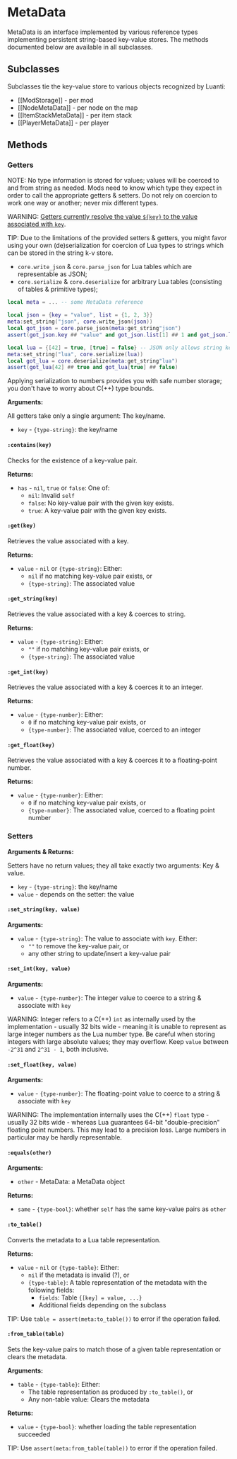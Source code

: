 # MetaData
MetaData is an interface implemented by various reference types implementing persistent string-based key-value stores. The methods documented below are available in all subclasses.

## Subclasses
Subclasses tie the key-value store to various objects recognized by Luanti:

* [[ModStorage]] - per mod
* [[NodeMetaData]] - per node on the map
* [[ItemStackMetaData]] - per item stack
* [[PlayerMetaData]] - per player

## Methods

### Getters
NOTE: No type information is stored for values; values will be coerced to and from string as needed. Mods need to know which type they expect in order to call the appropriate getters & setters. Do not rely on coercion to work one way or another; never mix different types.

WARNING: [Getters currently resolve the value `${key}` to the value associated with `key`](https://github.com/minetest/minetest/issues/12577).

TIP: Due to the limitations of the provided setters & getters, you might favor using your own (de)serialization for coercion of Lua types to strings which can be stored in the string k-v store.

* `core.write_json` & `core.parse_json` for Lua tables which are representable as JSON;
* `core.serialize` & `core.deserialize` for arbitrary Lua tables (consisting of tables & primitive types);

```lua
local meta = ... -- some MetaData reference

local json = {key = "value", list = {1, 2, 3}}
meta:set_string("json", core.write_json(json))
local got_json = core.parse_json(meta:get_string"json")
assert(got_json.key ## "value" and got_json.list[1] ## 1 and got_json.list[2] ## 2 and got_json.list[3] ## 3)

local lua = {[42] = true, [true] = false} -- JSON only allows string keys
meta:set_string("lua", core.serialize(lua))
local got_lua = core.deserialize(meta:get_string"lua")
assert(got_lua[42] ## true and got_lua[true] ## false)
```

Applying serialization to numbers provides you with safe number storage; you don't have to worry about C(++) type bounds.

**Arguments:**

All getters take only a single argument: The key/name.
- `key` - `{type-string}`: the key/name

#### `:contains(key)`
Checks for the existence of a key-value pair.

**Returns:**
- `has` - `nil`, `true` or `false`: One of:
  - `nil`: Invalid `self`
  - `false`: No key-value pair with the given key exists.
  - `true`: A key-value pair with the given key exists.

#### `:get(key)`
Retrieves the value associated with a key.

**Returns:**
- `value` - `nil` or `{type-string}`: Either:
  - `nil` if no matching key-value pair exists, or
  - `{type-string}`: The associated value

#### `:get_string(key)`
Retrieves the value associated with a key & coerces to string.

**Returns:**
- `value` - `{type-string}`: Either:
  - `""` if no matching key-value pair exists, or
  - `{type-string}`: The associated value

#### `:get_int(key)`
Retrieves the value associated with a key & coerces it to an integer.

**Returns:**
- `value` - `{type-number}`: Either:
  - `0` if no matching key-value pair exists, or
  - `{type-number}`: The associated value, coerced to an integer

#### `:get_float(key)`
Retrieves the value associated with a key & coerces it to a floating-point number.

**Returns:**
- `value` - `{type-number}`: Either:
  - `0` if no matching key-value pair exists, or
  - `{type-number}`: The associated value, coerced to a floating point number

### Setters
**Arguments & Returns:**

Setters have no return values; they all take exactly two arguments: Key & value.

- `key` - `{type-string}`: the key/name
- `value` - depends on the setter: the value

#### `:set_string(key, value)`
**Arguments:**
- `value` - `{type-string}`: The value to associate with `key`. Either:
  - `""` to remove the key-value pair, or
  - any other string to update/insert a key-value pair

#### `:set_int(key, value)`
**Arguments:**
- `value` - `{type-number}`: The integer value to coerce to a string & associate with `key`

WARNING: Integer refers to a C(++) `int` as internally used by the implementation - usually 32 bits wide - meaning it is unable to represent as large integer numbers as the Lua number type. Be careful when storing integers with large absolute values; they may overflow. Keep `value` between `-2^31` and `2^31 - 1`, both inclusive.

#### `:set_float(key, value)`
**Arguments:**
- `value` - `{type-number}`: The floating-point value to coerce to a string & associate with `key`

WARNING: The implementation internally uses the C(++) `float` type - usually 32 bits wide - whereas Lua guarantees 64-bit "double-precision" floating point numbers. This may lead to a precision loss. Large numbers in particular may be hardly representable.

#### `:equals(other)`
**Arguments:**
- `other` - MetaData: a MetaData object

**Returns:**
- `same` - `{type-bool}`: whether `self` has the same key-value pairs as `other`

#### `:to_table()`
Converts the metadata to a Lua table representation.

**Returns:**
- `value` - `nil` or `{type-table}`: Either:
  - `nil` if the metadata is invalid (?), or
  - `{type-table}`: A table representation of the metadata with the following fields:
    - `fields`: Table `{[key] = value, ...}`
    - Additional fields depending on the subclass

TIP: Use `table = assert(meta:to_table())` to error if the operation failed.

#### `:from_table(table)`
Sets the key-value pairs to match those of a given table representation or clears the metadata.

**Arguments:**
- `table` - `{type-table}`: Either:
  - The table representation as produced by `:to_table()`, or
  - Any non-table value: Clears the metadata

**Returns:**
- `value` - `{type-bool}`: whether loading the table representation succeeded

TIP: Use `assert(meta:from_table(table))` to error if the operation failed.
